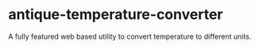 # antique-temperature-converter
A fully featured web based utility to convert temperature to different units.
